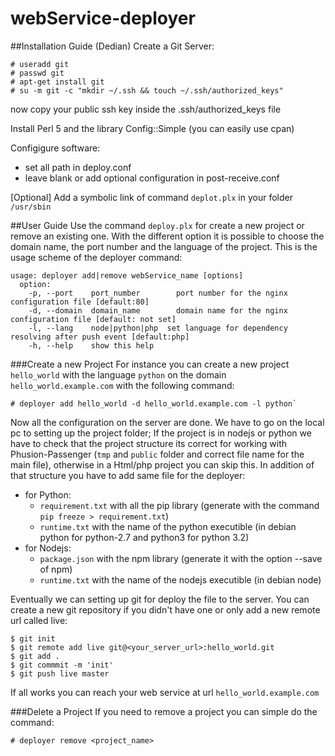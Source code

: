 # webService-deployer

##Installation Guide (Dedian)
Create a Git Server:
```
# useradd git
# passwd git
# apt-get install git
# su -m git -c "mkdir ~/.ssh && touch ~/.ssh/authorized_keys"
```
now copy your public ssh key inside the .ssh/authorized_keys file

Install Perl 5 and the library Config::Simple (you can easily use cpan)

Configigure software:
  - set all path in deploy.conf
  - leave blank or add optional configuration in post-receive.conf
  
[Optional] Add a symbolic link of command `deplot.plx` in your folder `/usr/sbin` 

##User Guide
Use the command `deploy.plx` for create a new project or remove an existing one. With the different option it is possible to choose the domain name, the port number and the language of the project. This is the usage scheme of the deployer command:
```
usage: deployer add|remove webService_name [options]
  option:
    -p, --port    port_number        port number for the nginx configuration file [default:80]
    -d, --domain  domain_name        domain name for the nginx configuration file [default: not set]
    -l, --lang    node|python|php  set language for dependency resolving after push event [default:php]
    -h, --help    show this help
```

###Create a new Project
For instance you can create a new project `hello_world` with the language `python` on the domain `hello_world.example.com` with the following command:
```
# deployer add hello_world -d hello_world.example.com -l python`
```
Now all the configuration on the server are done. We have to go on the local pc to setting up the project folder; If the project is in nodejs or python we have to check that the project structure its correct for working with Phusion-Passenger (`tmp` and `public` folder and correct file name for the main file), otherwise in a Html/php project you can skip this. In addition of that structure you have to add same file for the deployer:
  - for Python:
    - `requirement.txt` with all the pip library (generate with the command `pip freeze > requirement.txt`)
    - `runtime.txt` with the name of the python executible (in debian python for python-2.7 and python3 for python 3.2) 
  - for Nodejs:
    - `package.json` with the npm library (generate it with the option --save of npm)
    - `runtime.txt` with the name of the nodejs executible (in debian node)

Eventually we can setting up git for deploy the file to the server. You can create a new git repository if you didn't have one or only add a new remote url called live:
```
$ git init
$ git remote add live git@<your_server_url>:hello_world.git
$ git add .
$ git commmit -m 'init'
$ git push live master
```
If all works you can reach your web service at url `hello_world.example.com`

###Delete a Project
If you need to remove a project you can simple do the command:
```
# deployer remove <project_name>
```
